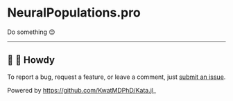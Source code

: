 # NeuralPopulations.pro

Do something :blush:

---

## :wave: :cowboy_hat_face: Howdy

To report a bug, request a feature, or leave a comment, just [submit an issue](https://github.com/KwatMDPhD/NeuralPopulations.pro/issues/new/choose).

Powered by https://github.com/KwatMDPhD/Kata.jl_
